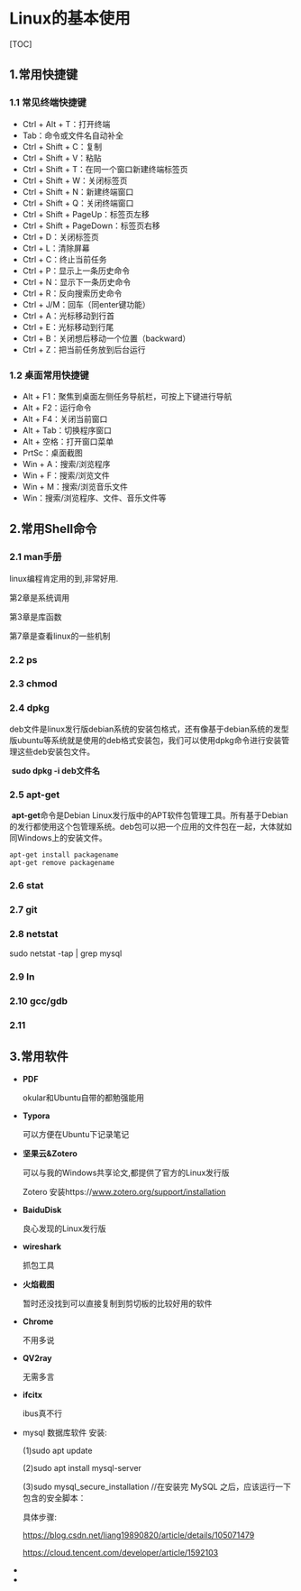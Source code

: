 # Linux的基本使用

[TOC]





## 1.常用快捷键

### 1.1 常见终端快捷键

- Ctrl + Alt + T：打开终端
- Tab：命令或文件名自动补全
- Ctrl + Shift + C：复制
- Ctrl + Shift + V：粘贴
- Ctrl + Shift + T：在同一个窗口新建终端标签页
- Ctrl + Shift + W：关闭标签页
- Ctrl + Shift + N：新建终端窗口
- Ctrl + Shift + Q：关闭终端窗口
- Ctrl + Shift + PageUp：标签页左移
- Ctrl + Shift + PageDown：标签页右移
- Ctrl + D：关闭标签页
- Ctrl + L：清除屏幕
- Ctrl + C：终止当前任务
- Ctrl + P：显示上一条历史命令
- Ctrl + N：显示下一条历史命令
- Ctrl + R：反向搜索历史命令
- Ctrl + J/M：回车（同enter键功能）
- Ctrl + A：光标移动到行首
- Ctrl + E：光标移动到行尾
- Ctrl + B：关闭想后移动一个位置（backward）
- Ctrl + Z：把当前任务放到后台运行



### 1.2 桌面常用快捷键

- Alt + F1：聚焦到桌面左侧任务导航栏，可按上下键进行导航
- Alt + F2：运行命令
- Alt + F4：关闭当前窗口
- Alt + Tab：切换程序窗口
- Alt + 空格：打开窗口菜单
- PrtSc：桌面截图
- Win + A：搜索/浏览程序
- Win + F：搜索/浏览文件
- Win + M：搜索/浏览音乐文件
- Win：搜索/浏览程序、文件、音乐文件等



## 2.常用Shell命令

### 2.1 man手册

linux编程肯定用的到,非常好用.

第2章是系统调用

第3章是库函数

第7章是查看linux的一些机制



### 2.2 ps



### 2.3 chmod



### 2.4 dpkg

​		deb文件是linux发行版debian系统的安装包格式，还有像基于debian系统的发型版ubuntu等系统就是使用的deb格式安装包，我们可以使用dpkg命令进行安装管理这些deb安装包文件。

​		**sudo dpkg -i deb文件名**

### 2.5 apt-get

​		**apt-get**命令是Debian Linux发行版中的APT软件包管理工具。所有基于Debian的发行都使用这个包管理系统。deb包可以把一个应用的文件包在一起，大体就如同Windows上的安装文件。

```shell
apt-get install packagename
apt-get remove packagename
```

### 2.6 stat



### 2.7 git



### 2.8 netstat

sudo netstat -tap | grep mysql

### 2.9 ln



### 2.10 gcc/gdb



### 2.11







## 3.常用软件

- **PDF**

  okular和Ubuntu自带的都勉强能用

- **Typora**

  可以方便在Ubuntu下记录笔记

- **坚果云&Zotero**

  可以与我的Windows共享论文,都提供了官方的Linux发行版

  Zotero 安装https://www.zotero.org/support/installation

- **BaiduDisk**

  良心发现的Linux发行版

- **wireshark**

  抓包工具

- **火焰截图**

  暂时还没找到可以直接复制到剪切板的比较好用的软件

- **Chrome**

  不用多说

- **QV2ray**

  无需多言

- **ifcitx**

  ibus真不行

- mysql 数据库软件 安装:

  (1)sudo apt update

  (2)sudo apt install mysql-server

  (3)sudo mysql_secure_installation //在安装完 MySQL 之后，应该运行一下包含的安全脚本：

  具体步骤:

  https://blog.csdn.net/liang19890820/article/details/105071479

  https://cloud.tencent.com/developer/article/1592103

- 

- 

  

